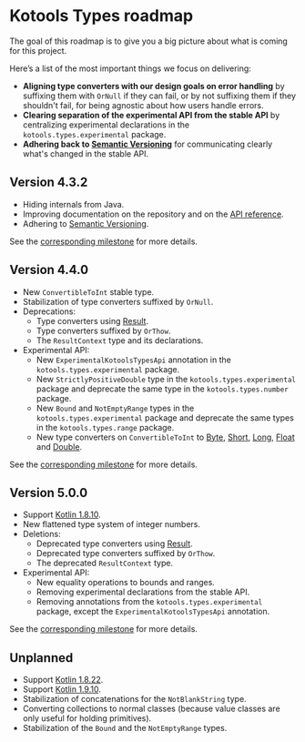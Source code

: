 # Kotools Types roadmap

The goal of this roadmap is to give you a big picture about what is coming for
this project.

Here’s a list of the most important things we focus on delivering:

- **Aligning type converters with our design goals on error handling** by
  suffixing them with `OrNull` if they can fail, or by not suffixing them if
  they shouldn't fail, for being agnostic about how users handle errors.
- **Clearing separation of the experimental API from the stable API** by
  centralizing experimental declarations in the `kotools.types.experimental`
  package.
- **Adhering back to [Semantic Versioning][semantic-versioning]** for
  communicating clearly what's changed in the stable API.

## Version 4.3.2 <a id="v4.3.2"></a>

- Hiding internals from Java.
- Improving documentation on the repository and on the
  [API reference][api-reference].
- Adhering to [Semantic Versioning][semantic-versioning].

See the [corresponding milestone][milestone-4.3.2] for more details.

## Version 4.4.0 <a id="v4.4.0"></a>

- New `ConvertibleToInt` stable type.
- Stabilization of type converters suffixed by `OrNull`.
- Deprecations:
    - Type converters using [Result][kotlin.result].
    - Type converters suffixed by `OrThow`.
    - The `ResultContext` type and its declarations.
- Experimental API:
    - New `ExperimentalKotoolsTypesApi` annotation in the
      `kotools.types.experimental` package.
    - New `StrictlyPositiveDouble` type in the `kotools.types.experimental`
      package and deprecate the same type in the `kotools.types.number` package.
    - New `Bound` and `NotEmptyRange` types in the `kotools.types.experimental`
      package and deprecate the same types in the `kotools.types.range` package.
    - New type converters on `ConvertibleToInt` to [Byte][kotlin.byte],
      [Short][kotlin.short], [Long][kotlin.long], [Float][kotlin.float] and
      [Double][kotlin.double].

See the [corresponding milestone][milestone-4.4.0] for more details.

## Version 5.0.0 <a id="v5.0.0"></a>

- Support [Kotlin 1.8.10][kotlin-1.8.10].
- New flattened type system of integer numbers.
- Deletions:
    - Deprecated type converters using [Result][kotlin.result].
    - Deprecated type converters suffixed by `OrThow`.
    - The deprecated `ResultContext` type.
- Experimental API:
    - New equality operations to bounds and ranges.
    - Removing experimental declarations from the stable API.
    - Removing annotations from the `kotools.types.experimental` package, except
      the `ExperimentalKotoolsTypesApi` annotation.

See the [corresponding milestone][milestone-5.0.0] for more details.

## Unplanned

- Support [Kotlin 1.8.22][kotlin-1.8.22].
- Support [Kotlin 1.9.10][kotlin-1.9.10].
- Stabilization of concatenations for the `NotBlankString` type.
- Converting collections to normal classes (because value classes are only
  useful for holding primitives).
- Stabilization of the `Bound` and the `NotEmptyRange` types.

[api-reference]: https://types.kotools.org
[kotlin-1.8.10]: https://github.com/JetBrains/kotlin/releases/tag/v1.8.10
[kotlin-1.8.22]: https://github.com/JetBrains/kotlin/releases/tag/v1.8.22
[kotlin-1.9.10]: https://github.com/JetBrains/kotlin/releases/tag/v1.9.10
[kotlin.byte]: https://kotlinlang.org/api/latest/jvm/stdlib/kotlin/-byte
[kotlin.double]: https://kotlinlang.org/api/latest/jvm/stdlib/kotlin/-double
[kotlin.float]: https://kotlinlang.org/api/latest/jvm/stdlib/kotlin/-float
[kotlin.long]: https://kotlinlang.org/api/latest/jvm/stdlib/kotlin/-long
[kotlin.result]: https://kotlinlang.org/api/latest/jvm/stdlib/kotlin/-result
[kotlin.short]: https://kotlinlang.org/api/latest/jvm/stdlib/kotlin/-short
[milestone-4.3.2]: https://github.com/kotools/types/milestone/22
[milestone-4.4.0]: https://github.com/kotools/types/milestone/7
[milestone-5.0.0]: https://github.com/kotools/types/milestone/27
[semantic-versioning]: https://semver.org

